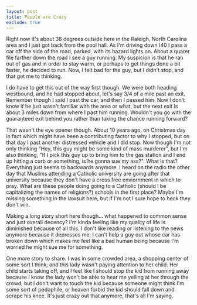 ```yaml
---
layout: post
title: People are Crazy
exclude: true
---
```


Right now it's about 38 degrees outside here in the Raleigh, North Carolina area and I just got back from the pool hall. As I'm driving down I40 I pass a car off the side of the road, parked, with its hazard lights on. About a quarer file farther down the road I see a guy running. My suspicion is that he ran out of gas and in order to stay warm, or perhaps to get things done a bit faster, he decided to run. Now, I felt bad for the guy, but I didn't stop, and that got me to thinking.

I do have to get this out of the way first though. We were both heading westbound, and he had stopped about, let's say 3/4 of a mile past an exit. Remember though I said I past the car, and then I passed him. Now I don't know if he just wasn't familiar with the area or what, but the next exit is about 3 miles down from where I past him running. Wouldn't you go with the guaranteed exit behind you rather than taking the chance running forward?

That wasn't the eye opener though. About 10 years ago, on Christmas day in fact which might have been a contributing factor to why I stopped, but on that day I past another distressed vehicle and I did stop. Now though I'm not only thinking "Hey, this guy might be some kind of mass murderer", but I'm also thinking, "If I pick this guy up to bring him to the gas station and I end up hitting a curb or something, is he gonna sue my ass?". What is that? Everything just seems to backwards anymore. I heard on the radio the other day that Muslims attending a Catholic university are going after that university because they don't have a cross free enviornment in which to pray. What are these people doing going to a Catholic (should I be capitalizing the names of religions?) schools in the first place? Maybe I'm missing something in the lawsuit here, but if I'm not I sure hope to heck they don't win.

Making a long story short here though... what happened to common sense and just overall decency? I'm kinda feeling like my quality of life is diminished because of all this. I don't like reading or listening to the news anymore because it depresses me. I can't help a guy out whose car has broken down which makes me feel like a bad human being because I'm worried he might sue me for something.

One more story to share. I was in some crowded area, a shopping center of some sort I think, and this lady wasn't paying attention to her child. Her child starts taking off, and I feel like I should stop the kid from running away because I know the lady won't be able to hear me yelling at her through the crowd, but I don't want to touch the kid because someone might think I'm some sort of pedophile, or heaven forbid the kid should fall down and scrape his knee. It's just crazy out that anymore, that's all I'm saying.